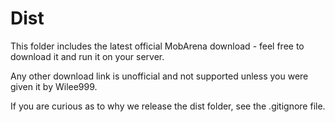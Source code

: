 Dist
====
This folder includes the latest official MobArena download - feel free to download it and run it on your server.

Any other download link is unofficial and not supported unless you were given it by Wilee999.

If you are curious as to why we release the dist folder, see the .gitignore file.